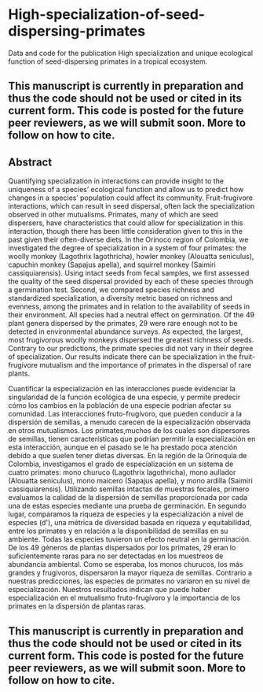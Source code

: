 # High-specialization-of-seed-dispersing-primates
Data and code for the publication High specialization and unique ecological function of seed-dispersing primates in a tropical ecosystem.

## This manuscript is currently in preparation and thus the code should not be used or cited in its current form. This code is posted for the future peer reviewers, as we will submit soon. More to follow on how to cite. 

## Abstract
Quantifying specialization in interactions can provide insight to the uniqueness of a species’ ecological function and allow us to predict how changes in a species’ population could affect its community. Fruit-frugivore interactions, which can result in seed dispersal, often lack the specialization observed in other mutualisms. Primates, many of which are seed dispersers, have characteristics that could allow for specialization in this interaction, though there has been little consideration given to this in the past given their often-diverse diets. In the Orinoco region of Colombia, we investigated the degree of specialization in a system of four primates: the woolly monkey (Lagothrix lagothricha), howler monkey (Alouatta seniculus), capuchin monkey (Sapajus apella), and squirrel monkey (Saimiri cassiquiarensis). Using intact seeds from fecal samples, we first assessed the quality of the seed dispersal provided by each of these species through a germination test. Second, we compared species richness and standardized specialization, a diversity metric based on richness and evenness, among the primates and in relation to the availability of seeds in their environment. All species had a neutral effect on germination. Of the 49 plant genera dispersed by the primates, 29 were rare enough not to be detected in environmental abundance surveys. As expected, the largest, most frugivorous woolly monkeys dispersed the greatest richness of seeds. Contrary to our predictions, the primate species did not vary in their degree of specialization. Our results indicate there can be specialization in the fruit-frugivore mutualism and the importance of primates in the dispersal of rare plants.

Cuantificar la especialización en las interacciones puede evidenciar la singularidad de la función ecológica de una especie, y permite predecir cómo los cambios en la población de una especie podrían afectar su comunidad. Las interacciones fruto-frugívoro, que pueden conducir a la dispersión de semillas, a menudo carecen de la especialización observada en otros mutualismos. Los primates,muchos de los cuales son dispersores de semillas, tienen características que podrían permitir la especialización en esta interacción, aunque en el pasado se le ha prestado poca atención debido a que suelen tener dietas diversas. En la región de la Orinoquía de Colombia, investigamos el grado de especialización en un sistema de cuatro primates: mono churuco (Lagothrix lagothricha), mono aullador (Alouatta seniculus), mono maicero (Sapajus apella), y mono ardilla (Saimiri cassiquiarensis). Utilizando semillas intactas de muestras fecales, primero evaluamos la calidad de la dispersión de semillas proporcionada por cada una de estas especies mediante una prueba de germinación. En segundo lugar, comparamos la riqueza de especies y la especialización a nivel de especies (d'), una métrica de diversidad basada en riqueza y equitabilidad, entre los primates y en relación a la disponibilidad de semillas en su ambiente. Todas las especies tuvieron un efecto neutral en la germinación. De los 49 géneros de plantas dispersados por los primates, 29 eran lo suficientemente raras para no ser detectadas en los muestreos de abundancia ambiental. Como se esperaba, los monos churucos, los más grandes y frugívoros, dispersaron la mayor riqueza de semillas. Contrario a nuestras predicciones, las especies de primates no variaron en su nivel de especialización. Nuestros resultados indican que puede haber especialización en el mutualismo fruto-frugívoro y la importancia de los primates en la dispersión de plantas raras.

## This manuscript is currently in preparation and thus the code should not be used or cited in its current form. This code is posted for the future peer reviewers, as we will submit soon. More to follow on how to cite. 
